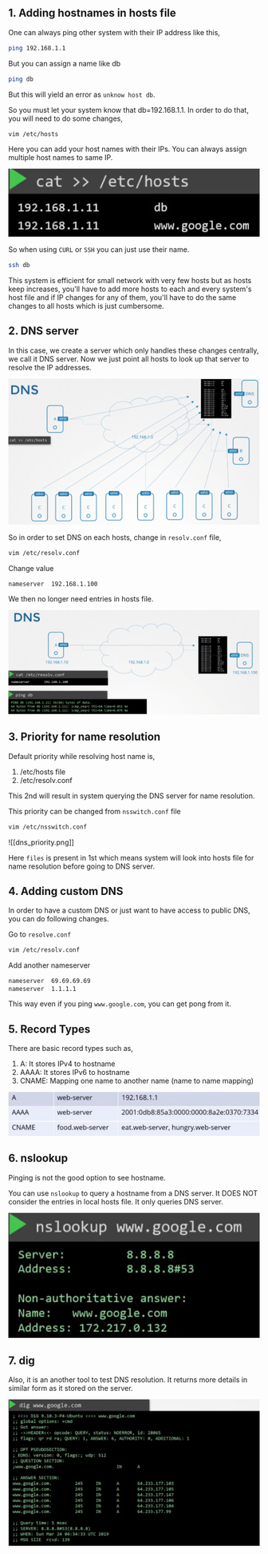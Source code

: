 ## 1. Adding hostnames in hosts file

One can always ping other system with their IP address like this,

```bash
ping 192.168.1.1
```

But you can assign a name like db

```bash
ping db
```

But this will yield an error as  `unknow host db`.

So you must let your system know that db=192.168.1.1. In order to do that, you will need to do some changes,

```bash
vim /etc/hosts
```

Here you can add your host names with their IPs.
You can always assign multiple host names to same IP.

![dns_hosts.png](https://github.com/omkardamame/networking/blob/main/DNS/dns_hosts.png)

So when using ``CURL`` or ``SSH`` you can just use their name.

```bash
ssh db
```

This system is efficient for small network with very few hosts but as hosts keep increases, you'll have to add more hosts to each and every system's host file and if IP changes for any of them, you'll have to do the same changes to all hosts which is just cumbersome.

## 2. DNS server

In this case, we create a server which only handles these changes centrally, we call it DNS server.
Now we just point all hosts to look up that server to resolve the IP addresses.

![dns_dns.png](https://github.com/omkardamame/networking/blob/main/DNS/dns_dns.png)

So in order to set DNS on each hosts, change in ``resolv.conf`` file,

```bash
vim /etc/resolv.conf
```

Change value

```
nameserver  192.168.1.100
```

We then no longer need entries in hosts file.

![[dns_changing_dns.png]](https://github.com/omkardamame/networking/blob/main/DNS/dns_changing_dns.png)

## 3. Priority for name resolution

Default priority while resolving host name is,

1. /etc/hosts file
2. /etc/resolv.conf

This 2nd will result in system querying the DNS server for name resolution.

This priority can be changed from ``nsswitch.conf`` file

```bash
vim /etc/nsswitch.conf
```

![[dns_priority.png]]

Here `files` is present in 1st which means system will look into hosts file for name resolution before going to DNS server.

## 4. Adding custom DNS

In order to have a custom DNS or just want to have access to public DNS, you can do following changes.

Go to ``resolve.conf``

```bash
vim /etc/resolv.conf
```

Add another nameserver

```
nameserver  69.69.69.69
nameserver  1.1.1.1
```

This way even if you ping `www.google.com`, you can get pong from it.

## 5. Record Types

There are basic record types such as,

1. A: It stores IPv4 to hostname
2. AAAA: It stores IPv6 to hostname
3. CNAME: Mapping one name to another name (name to name mapping)

![[dns_record_types.png]](https://github.com/omkardamame/networking/blob/main/DNS/dns_record_types.png)

## 6. nslookup

Pinging is not the good option to see hostname.

You can use ``nslookup`` to query a hostname from a DNS server.
It DOES NOT consider the entries in local hosts file.
It only queries DNS server.

![[dns_nslookup.png]](https://github.com/omkardamame/networking/blob/main/DNS/dns_nslookup.png)

## 7. dig

Also, it is an another tool to test DNS resolution.
It returns more details in similar form as it stored on the server.

![[dns_dig.png]](https://github.com/omkardamame/networking/blob/main/DNS/dns_dig.png)
